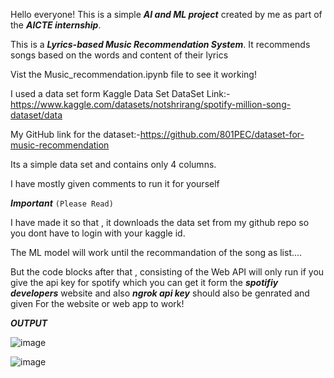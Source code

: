 Hello everyone!
This is a simple ***AI and ML project*** created by me as part of the ***AICTE internship***.

This is a ***Lyrics-based Music Recommendation System***. It recommends songs based on the words and content of their lyrics

Vist the Music_recommendation.ipynb file to see it working!

I used a data set form Kaggle Data Set
DataSet Link:-https://www.kaggle.com/datasets/notshrirang/spotify-million-song-dataset/data

My GitHub link for the dataset:-https://github.com/801PEC/dataset-for-music-recommendation

Its a simple data set and contains only 4 columns.

I have mostly given comments to run it for yourself

***Important*** `(Please Read)`

I have made it so that , it downloads the data set from my github repo
so you dont have to login with your kaggle id.

The ML model will work until the recommandation of the song as list....

But the code blocks after that , consisting of the Web API will only run if you give the api key for spotify which you can get it form the ***spotifiy developers*** website and also ***ngrok api key*** should also be genrated and given For the website or web app to work!

***OUTPUT***

![image](https://github.com/user-attachments/assets/69d80b88-e55e-40ba-a354-8966b83fc591)

![image](https://github.com/user-attachments/assets/0b2fe51f-e305-466e-8b1c-6409d79e21f2)


